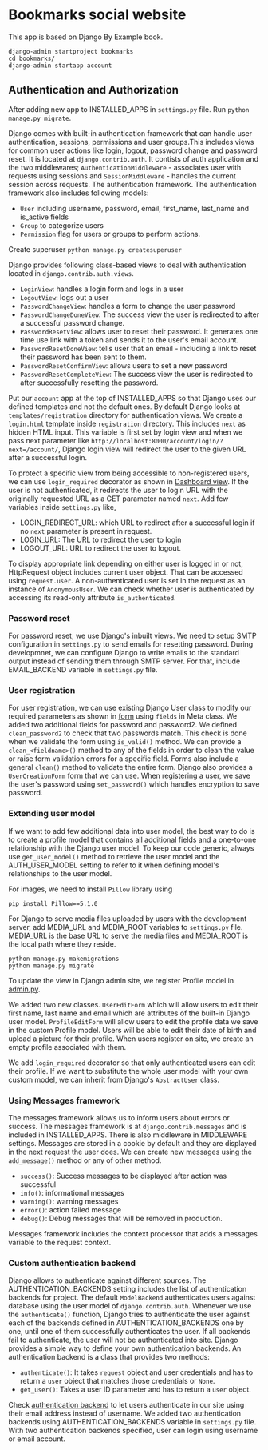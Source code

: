 # Bookmarks social website

This app is based on Django By Example book.

```shell
django-admin startproject bookmarks
cd bookmarks/
django-admin startapp account
```

## Authentication and Authorization

After adding new app to INSTALLED_APPS in `settings.py` file. Run `python manage.py migrate`.

Django comes with built-in authentication framework that can handle user authentication, sessions, permissions and user groups.This includes views for common user actions like login, logout, password change and password reset. It is located at `django.contrib.auth`. It contists of auth application and the two middlewares; `AuthenticationMiddleware` - associates user with requests using sessions and `SessionMiddleware` - handles the current session across requests. The authentication framework. The authentication framework also includes following models:

- `User` including username, password, email, first_name, last_name and is_active fields
- `Group` to categorize users
- `Permission` flag for users or groups to perform actions.

Create superuser `python manage.py createsuperuser`

Django provides following class-based views to deal with authentication located in `django.contrib.auth.views`.

- `LoginView`: handles a login form and logs in a user
- `LogoutView`: logs out a user
- `PasswordChangeView`: handles a form to change the user password
- `PasswordChangeDoneView`: The success view the user is redirected to after a successful password change.
- `PasswordResetView`: allows user to reset their password. It generates one time use link with a token and sends it to the user's email account.
- `PasswordResetDoneView`: tells user that an email - including a link to reset their password has been sent to them.
- `PasswordResetConfirmView`: allows users to set a new password
- `PasswordResetCompleteView`: The success view the user is redirected to after successfully resetting the password.

Put our `account` app at the top of INSTALLED_APPS so that Django uses our defined templates and not the default ones. By default Django looks at `templates/registration` directory for authentication views.
We create a `login.html` template inside `registration` directory. This includes `next` as hidden HTML input. This variable is first set by login view and when we pass next parameter like `http://localhost:8000/account/login/?next=/account/`, Django login view will redirect the user to the given URL after a successful login.

To protect a specific view from being accessible to non-registered users, we can use `login_required` decorator as shown in [Dashboard view](bookmarks/account/../../account/views.py). If the user is not authenticated, it redirects the user to login URL with the originally requested URL as a GET parameter named `next`. Add few variables inside `settings.py` like,

- LOGIN_REDIRECT_URL: which URL to redirect after a successful login if no `next` parameter is present in request.
- LOGIN_URL: The URL to redirect the user to login
- LOGOUT_URL: URL to redirect the user to logout.

To display appropriate link depending on either user is logged in or not, HttpRequest object includes current user object. That can be accessed using `request.user`. A non-authenticated user is set in the request as an instance of `AnonymousUser`. We can check whether user is authenticated by accessing its read-only attribute `is_authenticated`.

### Password reset

For password reset, we use Django's inbuilt views. We need to setup SMTP configuration in `settings.py` to send emails for resetting password. During developmnet, we can configure Django to write emails to the standard output instead of sending them through SMTP server. For that, include EMAIL_BACKEND variable in `settings.py` file.

### User registration

For user registration, we can use existing Django User class to modify our required parameters as shown in [form](bookmarks/account/forms.py) using `fields` in Meta class. We added two additional fields for password and password2. We defined `clean_password2` to check that two passwords match. This check is done when we validate the form using `is_valid()` method. We can provide a `clean_<fieldname>()` method to any of the fields in order to clean the value or raise form validation errors for a specific field. Forms also include a general `clean()` method to validate the entire form. Django also provides a `UserCreationForm` form that we can use. When registering a user, we save the user's password using `set_password()` which handles encryption to save password.

### Extending user model

If we want to add few additional data into user model, the best way to do is to create a profile model that contains all additional fields and a one-to-one relationship with the Django user model. To keep our code generic, always use `get_user_model()` method to retrieve the user model and the AUTH_USER_MODEL setting to refer to it when defining model's relationships to the user model.

For images, we need to install `Pillow` library using

```shell
pip install Pillow==5.1.0
```

For Django to serve media files uploaded by users with the development server, add MEDIA_URL and MEDIA_ROOT variables to `settings.py` file. MEDIA_URL is the base URL to serve the media files and MEDIA_ROOT is the local path where they reside.

```shell
python manage.py makemigrations
python manage.py migrate
```

To update the view in Django admin site, we register Profile model in [admin.py](account/admin.py).

We added two new classes. `UserEditForm` which will allow users to edit their first name, last name and email which are attributes of the built-in Django user model. `ProfileEditForm` will allow users to edit the profile data we save in the custom Profile model. Users will be able to edit their date of birth and upload a picture for their profile. When users register on site, we create an empty profile associated with them.

We add `login_required` decorator so that only authenticated users can edit their profile.
If we want to substitute the whole user model with your own custom model, we can inherit from Django's `AbstractUser` class.

### Using Messages framework

The messages framework allows us to inform users about errors or success. The messages framework is at `django.contrib.messages` and is included in INSTALLED_APPS. There is also middleware in MIDDLEWARE settings. Messages are stored in a cookie by default and they are displayed in the next request the user does.
We can create new messages using the `add_message()` method or any of other method.

- `success()`: Success messages to be displayed after action was successful
- `info()`: informational messages
- `warning()`: warning messages
- `error()`: action failed message
- `debug()`: Debug messages that will be removed in production.

Messages framework includes the context processor that adds a messages variable to the request context.

### Custom authentication backend

Django allows to authenticate against different sources. The AUTHENTICATION_BACKENDS setting includes the list of authentication backends for project. The default `ModelBackend` authenticates users against database using the user model of `django.contrib.auth`. Whenever we use the `authenticate()` function, Django tries to authenticate the user against each of the backends defined in AUTHENTICATION_BACKENDS one by one, until one of them successfully authenticates the user. If all backends fail to authenticate, the user will not be authenticated into site. Django provides a simple way to define your own authentication backends. An authentication backend is a class that provides two methods:

- `authenticate()`: It takes `request` object and user credentials and has to return a `user` object that matches those credentials or `None`.
- `get_user()`: Takes a user ID parameter and has to return a `user` object.

Check [authentication backend](account/authentication.py) to let users authenticate in our site using their email address instead of username.
We added two authentication backends using AUTHENTICATION_BACKENDS variable in `settings.py` file. With two authentication backends specified, user can login using username or email account.

